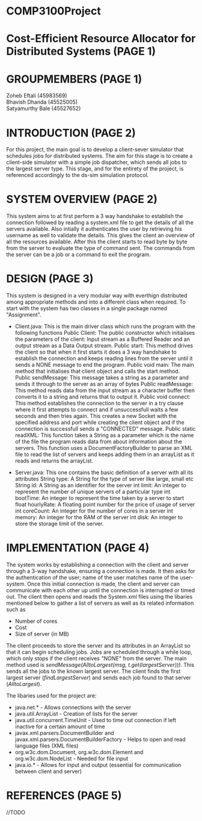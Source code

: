 # COMP3100Project

# Cost-Efficient Resource Allocator for Distributed Systems (PAGE 1)

# GROUPMEMBERS (PAGE 1)
Zoheb Eftali (45983569) <br>
Bhavish Dhanda (45525005) <br>
Satyamurthy Bale (45527652) <br>
# INTRODUCTION (PAGE 2)
For this project, the main goal is to develop a client-sever simulator that schedules jobs for distributed systems. The aim for this stage is to create a client-side simulator with a simple job dispatcher, which sends all jobs to the largest server type. This stage, and for the entirety of the project, is referenced accordingly to the ds-sim simulation protocol.

# SYSTEM OVERVIEW (PAGE 2)
This system aims to at first perform a 3 way handshake to establish the connection followed by reading a system.xml file to get the details of all the servers available. Also intially it authenticates the user by retrieving his username as well to validate the details. This gives the client an overview of all the resources available. After this the client starts to read byte by byte from the server to evaluate the type of command sent. The commands from the server can be a job or a command to exit the program. 


# DESIGN (PAGE 3)
This system is designed in a very modular way with everthign distributed among appropriate methods and into a different class when required.
To start with the system has two classes in a single package named "Assignment".
* Client.java: This is the main driver class which runs the program with the following functions
        Public Client: The public constructor which initialises the parameters of the client: Input stream as a Buffered Reader and an output stream as a Data Output stream.
        Public start: This method drives the client so that when it first starts it does a 3 way handshake to establish the connection and keeps reading lines from the server until it sends a NONE message to end the program.
        Public void main: The main method that initialises that client object and calls the start method.
        Public sendMessage: This message takes a string as a parameter and sends it through to the server as an array of bytes
        Public readMessage: This method reads data from the input stream as a character buffer then converts it to a string and returns that to output it.
        Public void connect: This method establishes the connection to the server in a try clause where it first attempts to connect and if unsuccessfull waits a few seconds and then tries again. This creates a new Socket with the specified address and port while creating the client object and if the connection is successfull sends a "CONNECTED" message.
        Public static readXML: This function takes a String as a parameter which is the name of the file the program reads data from about information about the servers. This function uses a DocumentFactoryBuilder to parse an XML file to read the list of servers and keeps adding them in an arrayList as it reads and returns the arrayList.

* Server.java: This one contains the basic definition of a server with all its attributes 
        String type: A String for the type of server like large, small etc
		String id: A String as an identifier for the server
		int limit: An integer to represent the number of unique servers of a particular type
		int bootTime: An integer to represent the time taken by a server to start
		float hourlyRate: A floating point number for the price of usage of server 
		int coreCount: An integer for the number of cores in a server
		int memory: An integer for the RAM of the server
		int disk: An integer to store the storage limit of the server.

# IMPLEMENTATION (PAGE 4)

The system works by establishing a connection with the client and server through a 3-way handshake, ensuring a connection is made. It then asks for the authentication of the user; name of the user matches name of the user-system. Once this initial connection is made, the client and server can communicate with each other up until the connection is interrupted or timed out. The client then opens and reads the System.xml files using the libaries mentioned below to gather a list of servers as well as its related information such as
* Number of cores 
* Cost 
* Size of server (in MB)

The client proceeds to store the server and its attributes in an ArrayList so that it can begin scheduling jobs. Jobs are scheduled through a while loop, which only stops if the client receives _"NONE"_ from the server. The main method used is _sendMessage(AlltoLargest(msg, t.get(largestServer)))_. This sends all the jobs to the known largest server. The client finds the first largest server (_findLargestServer_) and sends each job found to that server (_AlltoLargest_).

The libaries used for the project are: 
* java.net.* - Allows connections with the server
* java.util.ArrayList - Creation of lists for the server
* java.util.concurrent.TimeUnit - Used to time out connection if left inactive for a certain amount of time 
* javax.xml.parsers.DocumentBuilder and javax.xml.parsers.DocumentBuilderFactory - Helps to open and read language files (XML files) 
* org.w3c.dom.Document, org.w3c.dom.Element and org.w3c.dom.NodeList - Needed for file input
* java.io.* - Allows for input and output (essential for communication between client and server)

# REFERENCES (PAGE 5)
//TODO
